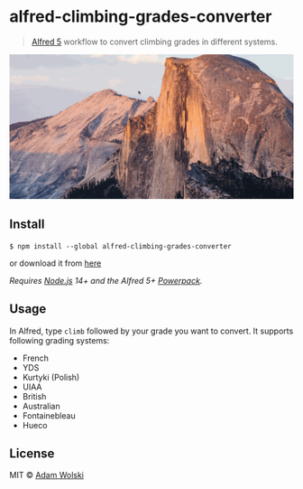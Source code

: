 # alfred-climbing-grades-converter

> [Alfred 5](https://www.alfredapp.com) workflow to convert climbing grades in different systems.

<img src="https://raw.githubusercontent.com/wolasss/alfred-climbing-grades-converter/master/climbing-grade-converter.gif">

## Install

```
$ npm install --global alfred-climbing-grades-converter
```

or download it from [here](https://raw.githubusercontent.com/wolasss/alfred-climbing-grades-converter/master/bin/climbing-grades-converter.alfredworkflow)

*Requires [Node.js](https://nodejs.org) 14+ and the Alfred 5+ [Powerpack](https://www.alfredapp.com/powerpack/).*


## Usage

In Alfred, type `climb` followed by your grade you want to convert. It supports following grading systems: 

* French
* YDS
* Kurtyki (Polish)
* UIAA
* British
* Australian
* Fontainebleau
* Hueco

## License

MIT © [Adam Wolski](https://adamwolski.com)